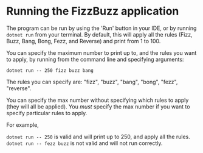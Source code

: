 # Running the FizzBuzz application

The program can be run by using the 'Run' button in your IDE, or by running `dotnet run` from your terminal. By default, this will apply all the rules (Fizz, Buzz, Bang, Bong, Fezz, and Reverse) and print from 1 to 100.

You can specify the maximum number to print up to, and the rules you want to apply, by running from the command line and specifying arguments:

`dotnet run -- 250 fizz buzz bang`

The rules you can specify are: "fizz", "buzz", "bang", "bong", "fezz", "reverse".

You can specify the max number without specifying which rules to apply (they will all be applied).
You *must* specify the max number if you want to specify particular rules to apply.

For example,

`dotnet run -- 250` is valid and will print up to 250, and apply all the rules.
`dotnet run -- fezz buzz` is not valid and will not run correctly.
